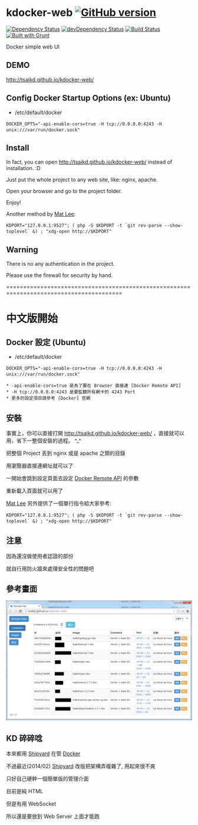 kdocker-web [![GitHub version](https://badge.fury.io/gh/tsaikd%2Fkdocker-web.png)](http://badge.fury.io/gh/tsaikd%2Fkdocker-web)
===========
[![Dependency Status](https://david-dm.org/tsaikd/kdocker-web.png)](https://david-dm.org/tsaikd/kdocker-web)
[![devDependency Status](https://david-dm.org/tsaikd/kdocker-web/dev-status.png)](https://david-dm.org/tsaikd/kdocker-web#info=devDependencies)
[![Build Status](https://travis-ci.org/tsaikd/kdocker-web.png)](https://travis-ci.org/tsaikd/kdocker-web)
[![Built with Grunt](https://cdn.gruntjs.com/builtwith.png)](http://gruntjs.com/)

Docker simple web UI

[Shipyard]: https://github.com/shipyard/shipyard
[Docker]: https://www.docker.io/
[Docker Remote API]: http://docs.docker.io/en/latest/reference/api/docker_remote_api/
[Mat Lee]: http://www.hackingthursday.org/user:matlinuxer2

## DEMO

http://tsaikd.github.io/kdocker-web/

## Config Docker Startup Options (ex: Ubuntu)

* /etc/default/docker

```
DOCKER_OPTS="-api-enable-cors=true -H tcp://0.0.0.0:4243 -H unix:///var/run/docker.sock"
```

## Install

In fact, you can open http://tsaikd.github.io/kdocker-web/ instead of installation. :D

Just put the whole project to any web site, like: nginx, apache.

Open your browser and go to the project folder.

Enjoy!

Another method by [Mat Lee]:

```
KDPORT="127.0.0.1:9527"; ( php -S $KDPORT -t `git rev-parse --show-toplevel` &) ; "xdg-open http://$KDPORT"
```

## Warning

There is no any authentication in the project.

Please use the firewall for security by hand.

========================================================================================
# 中文版開始

## Docker 設定 (Ubuntu)

* /etc/default/docker

```
DOCKER_OPTS="-api-enable-cors=true -H tcp://0.0.0.0:4243 -H unix:///var/run/docker.sock"
```

	* -api-enable-cors=true 是為了要在 Browser 直接連 [Docker Remote API]
	* -H tcp://0.0.0.0:4243 是要監聽所有網卡的 4243 Port
	* 更多的設定項目請參考 [Docker] 官網

## 安裝

事實上，你可以直接打開 http://tsaikd.github.io/kdocker-web/ ，直接就可以用，省下一整個安裝的過程。 ^_^

把整個 Project 丟到 nginx 或是 apache 之類的目錄

用瀏覽器直接連網址就可以了

一開始會跳到設定頁面去設定 [Docker Remote API] 的參數

重新載入頁面就可以用了

[Mat Lee] 另外提供了一個單行指令給大家參考:

```
KDPORT="127.0.0.1:9527"; ( php -S $KDPORT -t `git rev-parse --show-toplevel` &) ; "xdg-open http://$KDPORT"
```

## 注意

因為還沒做使用者認證的部份

就自行用防火牆來處理安全性的問題吧

## 參考畫面

![](kdocker-web.png)

## KD 碎碎唸

本來都用 [Shipyard] 在管 [Docker]

不過最近(2014/02) [Shipyard] 改版把架構弄複雜了, 用起來很不爽

只好自己硬幹一個簡單版的管理介面

目前是純 HTML

但是有用 WebSocket

所以還是要放到 Web Server 上面才能跑
